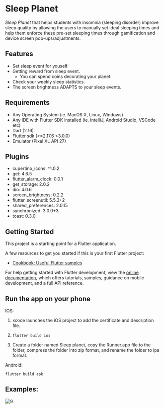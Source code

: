 # Sleep Planet

*Sleep Planet*  that helps students with insomnia (sleeping disorder) improve sleep quality by allowing the users to manually set ideal sleeping times and help them enforce these pre-set sleeping times through gamification and device screen pop-ups/adjustments. 

## Features

- Set sleep event for youself.
- Getting reward from sleep event.
  - You can spend coins decorating your planet.
- Check your weekly sleep statistics.
- The screen brightness ADAPTS to your sleep events.

## Requirements

- Any Operating System (ie. MacOS X, Linux, Windows)
- Any IDE with Flutter SDK installed (ie. IntelliJ, Android Studio, VSCode etc)
- Dart (2.16)
- Flutter sdk (>=2.17.6 <3.0.0)
- Emulator (Pixel XL API 27)

## Plugins

- cupertino_icons: ^1.0.2
- get: 4.6.5
- flutter_alarm_clock: 0.0.1
- get_storage: 2.0.2
- dio: 4.0.6
- screen_brightness: 0.2.2
- flutter_screenutil: 5.5.3+2
- shared_preferences: 2.0.15
- synchronized: 3.0.0+3
- toast: 0.3.0

## Getting Started

This project is a starting point for a Flutter application.

A few resources to get you started if this is your first Flutter project:

- [Cookbook: Useful Flutter samples](https://docs.flutter.dev/cookbook)

For help getting started with Flutter development, view the [online documentation](https://docs.flutter.dev/), which offers tutorials, samples, guidance on mobile development, and a full API reference.

## Run the app on your phone

IOS:

1. xcode launches the iOS project to add the certificate and description file.

2. ```
   flutter build ios
   ```

3. Create a folder named Sleep planet, copy the Runner.app file to the folder, compress the folder into zip format, and rename the folder to ipa format.

Android:

```
flutter build apk
```

## Examples:

![9](https://github.com/starrysky1818/my_app/blob/master/examples/1.png)



